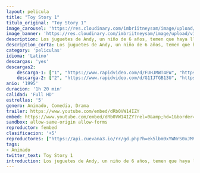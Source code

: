 ```yaml
---
layout: pelicula
title: "Toy Story 1"
titulo_original: "Toy Story 1"
image_carousel: 'https://res.cloudinary.com/imbriitneysam/image/upload/v1558931294/toy1-poster-min.jpg'
image_banner: 'https://res.cloudinary.com/imbriitneysam/image/upload/v1558931294/toy1-poster-min.jpg'
description: Los juguetes de Andy, un niño de 6 años, temen que haya llegado su hora y que un nuevo regalo de cumpleaños les sustituya en el corazón de su dueño. Woody, un vaquero que ha sido hasta ahora el juguete favorito de Andy, trata de tranquilizarlos hasta que aparece Buzz Lightyear, un héroe espacial dotado de todo tipo de avances tecnológicos. Woody es relegado a un segundo plano. Su constante rivalidad se transformará en una gran amistad cuando ambos se pierden en la ciudad sin saber cómo volver a casa.
description_corta: Los juguetes de Andy, un niño de 6 años, temen que haya llegado su hora y que un nuevo regalo de cumpleaños les sustituya en el corazón de su dueño. Woody, un vaquero que ha sido hasta ahora el juguete favorito de Andy, trata de tranquilizarlos hasta que...
category: 'peliculas'
idioma: 'Latino'
descargas: 'yes'
descargas2:
    descarga-1: ["1", "https://www.rapidvideo.com/d/FUHJMWT4EW", "https://www.google.com/s2/favicons?domain=www.rapidvideo.com","RapidVideo","https://res.cloudinary.com/imbriitneysam/image/upload/v1541473684/mexico.png", "Latino", "Full HD"]
    descarga-2: ["2", "https://www.rapidvideo.com/d/G1IJTGB13U", "https://www.google.com/s2/favicons?domain=www.rapidvideo.com","RapidVideo","https://res.cloudinary.com/imbriitneysam/image/upload/v1541473684/mexico.png", "Latino", "Full HD"]
anio: '1995'
duracion: '1h 20 min'
calidad: 'Full HD'
estrellas: '5'
genero: Animado, Comedia, Drama
trailer: https://www.youtube.com/embed/dRb0VW14IZY
embed: https://www.youtube.com/embed/dRb0VW14IZY?rel=0&amp;hd=1&border=0&wmode=opaque&enablejsapi=1&modestbranding=1&controls=1&showinfo=1
sandbox: allow-same-origin allow-forms
reproductor: fembed
clasificacion: '+5'
reproductores: ["https://api.cuevana3.io/rr/gd.php?h=ek5lbm9xYWNrS0xJMVp5b21KREk0dFBLbjVkaHhkRGdrOG1jbnBpUnhhS1ZxV1Y1bXF2UTI2aldvS3FNMWJyYmtkU0ptcFNqdGFDM3FxT2NkYVd3M0pTU3FadVkyUT09"]
tags:
- Animado
twitter_text: Toy Story 1
introduction: Los juguetes de Andy, un niño de 6 años, temen que haya llegado su hora y que un nuevo regalo de cumpleaños les sustituya en el corazón de su dueño. Woody, un vaquero que ha sido hasta ahora el juguete favorito de Andy, trata de tranquilizarlos hasta que...
---
```












